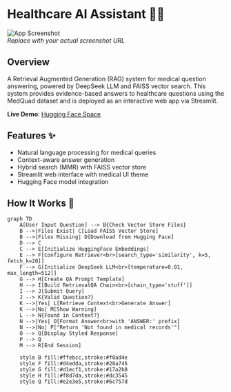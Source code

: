# Healthcare AI Assistant 🤖💊

![App Screenshot](https://huggingface.co/spaces/Sheryar1998/HealthCare_QA_System/resolve/main/app-screenshot.png)  
*Replace with your actual screenshot URL*

## Overview
A Retrieval Augmented Generation (RAG) system for medical question answering, powered by DeepSeek LLM and FAISS vector search. This system provides evidence-based answers to healthcare questions using the MedQuad dataset and is deployed as an interactive web app via Streamlit.

**Live Demo**: [Hugging Face Space](https://sheryar1998-healthcare-qa-system.hf.space)

## Features ✨
- Natural language processing for medical queries
- Context-aware answer generation
- Hybrid search (MMR) with FAISS vector store
- Streamlit web interface with medical UI theme
- Hugging Face model integration

## How It Works 🧪
```mermaid
graph TD
    A[User Input Question] --> B{Check Vector Store Files}
    B -->|Files Exist| C[Load FAISS Vector Store]
    B -->|Files Missing| D[Download from Hugging Face]
    D --> C
    C --> E[Initialize HuggingFace Embeddings]
    E --> F[Configure Retriever<br>[search_type='similarity', k=5, fetch_k=20]]
    F --> G[Initialize DeepSeek LLM<br>[temperature=0.01, max_length=512]]
    G --> H[Create QA Prompt Template]
    H --> I[Build RetrievalQA Chain<br>[chain_type='stuff']]
    I --> J[Submit Query]
    J --> K{Valid Question?}
    K -->|Yes| L[Retrieve Context<br>Generate Answer]
    K -->|No| M[Show Warning]
    L --> N{Found in Context?}
    N -->|Yes| O[Format Answer<br>with 'ANSWER:' prefix]
    N -->|No| P["Return 'Not found in medical records'"]
    O --> Q[Display Styled Response]
    P --> Q
    M --> R[End Session]
    
    style B fill:#ffebcc,stroke:#f0ad4e
    style F fill:#d4edda,stroke:#28a745
    style G fill:#d1ecf1,stroke:#17a2b8
    style H fill:#f8d7da,stroke:#dc3545
    style Q fill:#e2e3e5,stroke:#6c757d
